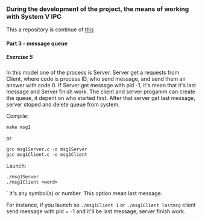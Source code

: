 ### During the development of the project, the means of working with System V IPC

This a repository is continue of [this](https://github.com/dima-paryshkov/elt_m3_ipc)

#### Part 3 - message queue 

##### Exercise 5

In this model one of the process is Server. Server get a requests from Client, where code is process ID, who send message, and send them an answer with code 0. If Server get message with pid -1, it's mean that it's last message and Server finish work. 
The client and server progamm can create the queue, it depent on who started first. 
After that server get last message, server stoped and delete queue from system. 

Compile:

    make msg1

or 

	gcc msg1Server.c -o msg1Server
	gcc msg1Client.c -o msg1Client

Launch:
    
    ./msg1Server
    ./msg1Client <word>

`<word> it's any symbol(s) or number. This option mean last message.

For instance, if you launch so `./msg1Client 1` or `./msg1Client lastmsg` client send message with pid = -1 and it'll be last message, server finish work.
